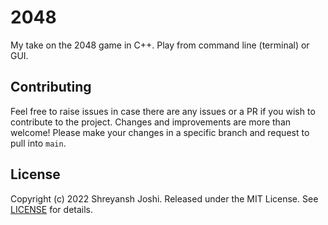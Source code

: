 # 2048
My take on the 2048 game in C++. Play from command line (terminal) or GUI.

## Contributing
Feel free to raise issues in case there are any issues or a PR if you wish to contribute to the project. Changes and improvements are more than welcome! Please make your changes in a specific branch and request to pull into `main`.

## License
Copyright (c) 2022 Shreyansh Joshi. Released under the MIT License. See [LICENSE](LICENSE) for details.